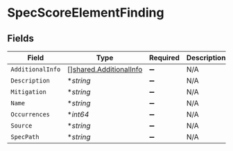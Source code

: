 # SpecScoreElementFinding


## Fields

| Field                                                            | Type                                                             | Required                                                         | Description                                                      |
| ---------------------------------------------------------------- | ---------------------------------------------------------------- | ---------------------------------------------------------------- | ---------------------------------------------------------------- |
| `AdditionalInfo`                                                 | [][shared.AdditionalInfo](../../models/shared/additionalinfo.md) | :heavy_minus_sign:                                               | N/A                                                              |
| `Description`                                                    | **string*                                                        | :heavy_minus_sign:                                               | N/A                                                              |
| `Mitigation`                                                     | **string*                                                        | :heavy_minus_sign:                                               | N/A                                                              |
| `Name`                                                           | **string*                                                        | :heavy_minus_sign:                                               | N/A                                                              |
| `Occurrences`                                                    | **int64*                                                         | :heavy_minus_sign:                                               | N/A                                                              |
| `Source`                                                         | **string*                                                        | :heavy_minus_sign:                                               | N/A                                                              |
| `SpecPath`                                                       | **string*                                                        | :heavy_minus_sign:                                               | N/A                                                              |
